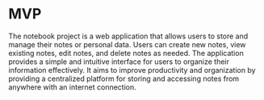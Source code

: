 # MVP

The notebook project is a web application that allows users to store and manage their notes or personal data. Users can create new notes, view existing notes, edit notes, and delete notes as needed. The application provides a simple and intuitive interface for users to organize their information effectively. It aims to improve productivity and organization by providing a centralized platform for storing and accessing notes from anywhere with an internet connection.

